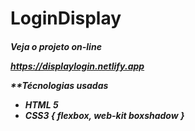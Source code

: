 # LoginDisplay

<h5>Veja o projeto on-line

https://displaylogin.netlify.app

**Técnologias usadas
 - HTML 5
 - CSS3 {
 flexbox, web-kit boxshadow
 }

